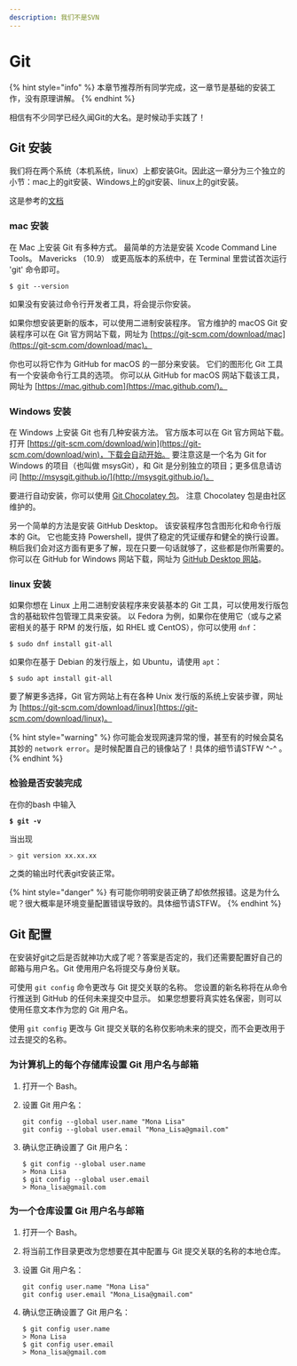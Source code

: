 ```yaml
---
description: 我们不是SVN
---
```


# Git

{% hint style="info" %}
本章节推荐所有同学完成，这一章节是基础的安装工作，没有原理讲解。
{% endhint %}

相信有不少同学已经久闻Git的大名。是时候动手实践了！

## Git 安装

我们将在两个系统（本机系统，linux）上都安装Git。因此这一章分为三个独立的小节：mac上的git安装、Windows上的git安装、linux上的git安装。

这是参考的[文档](https://git-scm.com/book/zh/v2/%E8%B5%B7%E6%AD%A5-%E5%AE%89%E8%A3%85-Git)

### mac 安装

在 Mac 上安装 Git 有多种方式。 最简单的方法是安装 Xcode Command Line Tools。 Mavericks （10.9） 或更高版本的系统中，在 Terminal 里尝试首次运行 'git' 命令即可。

```console
$ git --version
```

如果没有安装过命令行开发者工具，将会提示你安装。

如果你想安装更新的版本，可以使用二进制安装程序。 官方维护的 macOS Git 安装程序可以在 Git 官方网站下载，网址为 [https://git-scm.com/download/mac](https://git-scm.com/download/mac)。

你也可以将它作为 GitHub for macOS 的一部分来安装。 它们的图形化 Git 工具有一个安装命令行工具的选项。 你可以从 GitHub for macOS 网站下载该工具，网址为 [https://mac.github.com](https://mac.github.com/)。

### Windows 安装

在 Windows 上安装 Git 也有几种安装方法。 官方版本可以在 Git 官方网站下载。 打开 [https://git-scm.com/download/win](https://git-scm.com/download/win)，下载会自动开始。 要注意这是一个名为 Git for Windows 的项目（也叫做 msysGit），和 Git 是分别独立的项目；更多信息请访问 [http://msysgit.github.io/](http://msysgit.github.io/)。

要进行自动安装，你可以使用 [Git Chocolatey 包](https://chocolatey.org/packages/git)。 注意 Chocolatey 包是由社区维护的。

另一个简单的方法是安装 GitHub Desktop。 该安装程序包含图形化和命令行版本的 Git。 它也能支持 Powershell，提供了稳定的凭证缓存和健全的换行设置。 稍后我们会对这方面有更多了解，现在只要一句话就够了，这些都是你所需要的。 你可以在 GitHub for Windows 网站下载，网址为 [GitHub Desktop 网站](https://desktop.github.com/)。

### linux 安装

如果你想在 Linux 上用二进制安装程序来安装基本的 Git 工具，可以使用发行版包含的基础软件包管理工具来安装。 以 Fedora 为例，如果你在使用它（或与之紧密相关的基于 RPM 的发行版，如 RHEL 或 CentOS），你可以使用 `dnf`：

```console
$ sudo dnf install git-all
```

如果你在基于 Debian 的发行版上，如 Ubuntu，请使用 `apt`：

```console
$ sudo apt install git-all
```

要了解更多选择，Git 官方网站上有在各种 Unix 发行版的系统上安装步骤，网址为 [https://git-scm.com/download/linux](https://git-scm.com/download/linux)。

{% hint style="warning" %}
你可能会发现网速异常的慢，甚至有的时候会莫名其妙的 `network error`。是时候配置自己的镜像站了！具体的细节请STFW ^-^ 。
{% endhint %}

### 检验是否安装完成

在你的bash 中输入&#x20;

<pre class="language-bash"><code class="lang-bash"><strong>$ git -v
</strong></code></pre>

当出现

```bash
> git version xx.xx.xx
```

之类的输出时代表git安装正常。

{% hint style="danger" %}
有可能你明明安装正确了却依然报错。这是为什么呢？很大概率是环境变量配置错误导致的。具体细节请STFW。
{% endhint %}

## Git 配置

在安装好git之后是否就神功大成了呢？答案是否定的，我们还需要配置好自己的邮箱与用户名。Git 使用用户名将提交与身份关联。&#x20;

可使用 `git config` 命令更改与 Git 提交关联的名称。 您设置的新名称将在从命令行推送到 GitHub 的任何未来提交中显示。 如果您想要将真实姓名保密，则可以使用任意文本作为您的 Git 用户名。

使用 `git config` 更改与 Git 提交关联的名称仅影响未来的提交，而不会更改用于过去提交的名称。

### 为计算机上的每个存储库设置 Git 用户名与邮箱 <a href="#setting-your-git-username-for-every-repository-on-your-computer" id="setting-your-git-username-for-every-repository-on-your-computer"></a>

1. 打开一个 Bash。
2.  设置 Git 用户名：

    ```shell
    git config --global user.name "Mona Lisa"
    git config --global user.email "Mona_Lisa@gmail.com"
    ```
3.  确认您正确设置了 Git 用户名：

    ```shell
    $ git config --global user.name
    > Mona Lisa
    $ git config --global user.email
    > Mona_lisa@gmail.com
    ```

### 为一个仓库设置 Git 用户名与邮箱 <a href="#setting-your-git-username-for-a-single-repository" id="setting-your-git-username-for-a-single-repository"></a>

1. 打开一个 Bash。
2. 将当前工作目录更改为您想要在其中配置与 Git 提交关联的名称的本地仓库。
3.  设置 Git 用户名：

    ```shell
    git config user.name "Mona Lisa"
    git config user.email "Mona_Lisa@gmail.com"
    ```
4.  确认您正确设置了 Git 用户名：

    ```shell
    $ git config user.name
    > Mona Lisa
    $ git config user.email
    > Mona_lisa@gmail.com
    ```

